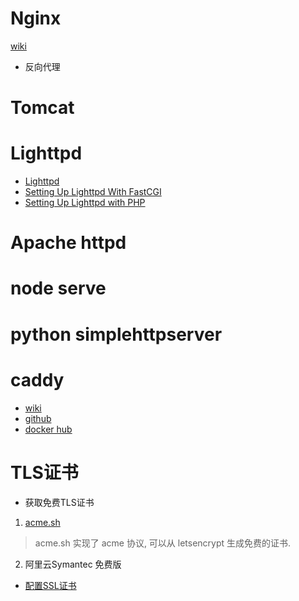 # Nginx
[wiki](https://wiki.ubuntu.org.cn/Nginx)
- 反向代理

# Tomcat

# Lighttpd
- [Lighttpd](https://wiki.alpinelinux.org/wiki/Lighttpd)
- [Setting Up Lighttpd With FastCGI](https://wiki.alpinelinux.org/wiki/Setting_Up_Lighttpd_With_FastCGI)
- [Setting Up Lighttpd with PHP](https://wiki.alpinelinux.org/wiki/Setting_Up_Lighttpd_with_PHP)

# Apache httpd

# node serve

# python simplehttpserver

# caddy
- [wiki](https://caddyserver.com/docs)
- [github](https://github.com/caddyserver/caddy)
- [docker hub](https://hub.docker.com/r/abiosoft/caddy)

# TLS证书
- 获取免费TLS证书
1. [acme.sh](https://github.com/acmesh-official/acme.sh/wiki/%E8%AF%B4%E6%98%8E)
> acme.sh 实现了 acme 协议, 可以从 letsencrypt 生成免费的证书.
2. 阿里云Symantec 免费版

- [配置SSL证书](https://help.aliyun.com/document_detail/98728.html?spm=5176.2020520163.cas.17.309fPtX2PtX28d)